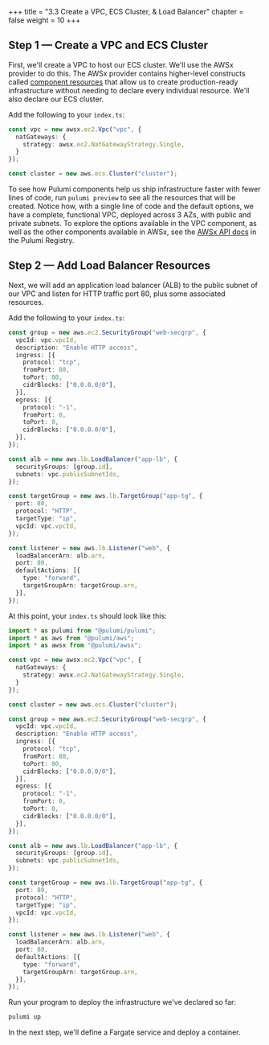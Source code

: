 +++
title = "3.3 Create a VPC, ECS Cluster, & Load Balancer"
chapter = false
weight = 10
+++

## Step 1 &mdash; Create a VPC and ECS Cluster

First, we'll create a VPC to host our ECS cluster. We'll use the AWSx provider to do this. The AWSx provider contains higher-level constructs called [component resources](https://www.pulumi.com/docs/intro/concepts/resources/components/) that allow us to create production-ready infrastructure without needing to declare every individual resource. We'll also declare our ECS cluster.

Add the following to your `index.ts`:

```typescript
const vpc = new awsx.ec2.Vpc("vpc", {
  natGateways: {
    strategy: awsx.ec2.NatGatewayStrategy.Single,
  }
});

const cluster = new aws.ecs.Cluster("cluster");
```

To see how Pulumi components help us ship infrastructure faster with fewer lines of code, run `pulumi preview` to see all the resources that will be created. Notice how, with a single line of code and the default options, we have a complete, functional VPC, deployed across 3 AZs, with public and private subnets. To explore the options available in the VPC component, as well as the other components available in AWSx, see the [AWSx API docs](https://www.pulumi.com/registry/packages/awsx/api-docs/) in the Pulumi Registry.

## Step 2 &mdash; Add Load Balancer Resources

Next, we will add an application load balancer (ALB) to the public subnet of our VPC and listen for HTTP traffic port 80, plus some associated resources.

Add the following to your `index.ts`:

```typescript
const group = new aws.ec2.SecurityGroup("web-secgrp", {
  vpcId: vpc.vpcId,
  description: "Enable HTTP access",
  ingress: [{
    protocol: "tcp",
    fromPort: 80,
    toPort: 80,
    cidrBlocks: ["0.0.0.0/0"],
  }],
  egress: [{
    protocol: "-1",
    fromPort: 0,
    toPort: 0,
    cidrBlocks: ["0.0.0.0/0"],
  }],
});

const alb = new aws.lb.LoadBalancer("app-lb", {
  securityGroups: [group.id],
  subnets: vpc.publicSubnetIds,
});

const targetGroup = new aws.lb.TargetGroup("app-tg", {
  port: 80,
  protocol: "HTTP",
  targetType: "ip",
  vpcId: vpc.vpcId,
});

const listener = new aws.lb.Listener("web", {
  loadBalancerArn: alb.arn,
  port: 80,
  defaultActions: [{
    type: "forward",
    targetGroupArn: targetGroup.arn,
  }],
});
```

At this point, your `index.ts` should look like this:

```typescript
import * as pulumi from "@pulumi/pulumi";
import * as aws from "@pulumi/aws";
import * as awsx from "@pulumi/awsx";

const vpc = new awsx.ec2.Vpc("vpc", {
  natGateways: {
    strategy: awsx.ec2.NatGatewayStrategy.Single,
  }
});

const cluster = new aws.ecs.Cluster("cluster");

const group = new aws.ec2.SecurityGroup("web-secgrp", {
  vpcId: vpc.vpcId,
  description: "Enable HTTP access",
  ingress: [{
    protocol: "tcp",
    fromPort: 80,
    toPort: 80,
    cidrBlocks: ["0.0.0.0/0"],
  }],
  egress: [{
    protocol: "-1",
    fromPort: 0,
    toPort: 0,
    cidrBlocks: ["0.0.0.0/0"],
  }],
});

const alb = new aws.lb.LoadBalancer("app-lb", {
  securityGroups: [group.id],
  subnets: vpc.publicSubnetIds,
});

const targetGroup = new aws.lb.TargetGroup("app-tg", {
  port: 80,
  protocol: "HTTP",
  targetType: "ip",
  vpcId: vpc.vpcId,
});

const listener = new aws.lb.Listener("web", {
  loadBalancerArn: alb.arn,
  port: 80,
  defaultActions: [{
    type: "forward",
    targetGroupArn: targetGroup.arn,
  }],
});
```

Run your program to deploy the infrastructure we've declared so far:

```bash
pulumi up
```

In the next step, we'll define a Fargate service and deploy a container.
